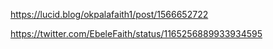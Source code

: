 
https://lucid.blog/okpalafaith1/post/1566652722

https://twitter.com/EbeleFaith/status/1165256889933934595
